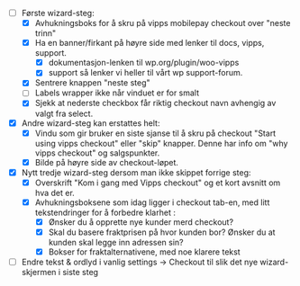- [ ] Første wizard-steg:
    - [x] Avhukningsboks for å skru på vipps mobilepay checkout over "neste trinn"
    - [x] Ha en banner/firkant på høyre side med lenker til docs, vipps, support.
        - [x] dokumentasjon-lenken til wp.org/plugin/woo-vipps
        - [x] support så lenker vi heller til vårt wp support-forum. 
    - [x] Sentrere knappen "neste steg"
    - [ ] Labels wrapper ikke når vinduet er for smalt
    - [x] Sjekk at nederste checkbox får riktig checkout navn avhengig av valgt fra select.

- [x] Andre wizard-steg kan erstattes helt:
    - [x] Vindu som gir bruker en siste sjanse til å skru på checkout "Start using vipps checkout" eller "skip" knapper. Denne har info om "why vipps checkout" og salgspunkter.
    - [x] Bilde på høyre side av checkout-løpet.

- [x] Nytt tredje wizard-steg dersom man ikke skippet forrige steg:
    - [x] Overskrift "Kom i gang med Vipps checkout" og et kort avsnitt om hva det er.
    - [x] Avhukningsboksene som idag ligger i checkout tab-en, med litt tekstendringer for å forbedre klarhet :
        - [x] Ønsker du å opprette nye kunder merd checkout? 
        - [x] Skal du basere fraktprisen på hvor kunden bor?
        Ønsker du at kunden skal legge inn adressen sin?
        - [x] Bokser for fraktalternativene, med noe klarere tekst

- [ ] Endre tekst & ordlyd i vanlig settings -> Checkout til slik det nye wizard-skjermen i siste steg